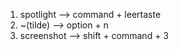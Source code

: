 1. spotlight --> command + leertaste
2. ~(tilde) --> option + n
3. screenshot --> shift + command + 3
